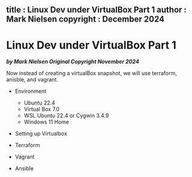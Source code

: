 title : Linux Dev under VirtualBox Part 1
author : Mark Nielsen
copyright : December 2024
---


Linux Dev under VirtualBox Part 1
==============================

_**by Mark Nielsen
Original Copyright November 2024**_

Now instead of creating a virtualBox snapshot, we will use terraform,
anisble, and vagrant. 

* Environment
    * Ubuntu 22.4
    * Virtual Box 7.0
    * WSL Ubuntu 22.4 or Cygwin 3.4.9
    * Windows 11 Home

* Setting up Virtualbox
* Terraform
* Vagrant
* Ansible
